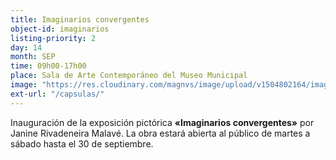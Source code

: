 ```yaml
---
title: Imaginarios convergentes
object-id: imaginarios
listing-priority: 2
day: 14
month: SEP
time: 09h00-17h00
place: Sala de Arte Contemporáneo del Museo Municipal
image: "https://res.cloudinary.com/magnvs/image/upload/v1504802164/imaginarios_zifizz.jpg"
ext-url: "/capsulas/"
---
```


Inauguración de la exposición pictórica <b>&laquo;Imaginarios convergentes&raquo;</b> por Janine Rivadeneira Malavé. La obra estará abierta al público de martes a sábado hasta el 30 de septiembre.
